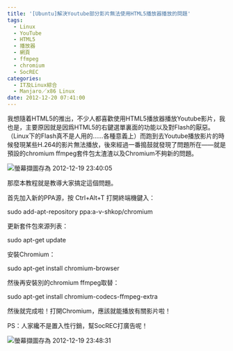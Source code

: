 ```yaml
---
title: '[Ubuntu]解決Youtube部分影片無法使用HTML5播放器播放的問題'
tags:
  - Linux
  - YouTube
  - HTML5
  - 播放器
  - 網頁
  - ffmpeg
  - chromium
  - SocREC
categories:
  - IT及Linux綜合
  - Manjaro／x86 Linux
date: 2012-12-20 07:41:00
---
```


我想隨着HTML5的推出，不少人都喜歡使用HTML5播放器播放Youtube影片，我也是，主要原因就是因爲HTML5的右鍵選單裏面的功能以及對Flash的厭惡。（Linux下的Flash真不是人用的……各種意義上）而跑到去Youtube播放影片的時候發現某些H.264的影片無法播放，後來經過一番搗鼓就發現了問題所在——就是預設的chromium ffmpeg套件包太渣渣以及Chromium不夠新的問題。



![螢幕擷圖存為 2012-12-19 23:40:05](https://lenchan139.files.wordpress.com/2012/12/e89ea2e5b995e693b7e59c96e5ad98e782ba-2012-12-19-234005.png)

那麼本教程就是教導大家搞定這個問題。

首先加入新的PPA源，按 Ctrl+Alt+T 打開終端機鍵入：

sudo add-apt-repository ppa:a-v-shkop/chromium

更新套件包來源列表：

sudo apt-get update

安裝Chromium：

sudo apt-get install chromium-browser

然後再安裝別的chromium ffmpeg取替：

sudo apt-get install chromium-codecs-ffmpeg-extra

然後就完成啦！打開Chromium，應該就能播放有關影片啦！

PS：人家纔不是置入性行銷，幫SocREC打廣告呢！

![螢幕擷圖存為 2012-12-19 23:48:31](https://lenchan139.files.wordpress.com/2012/12/e89ea2e5b995e693b7e59c96e5ad98e782ba-2012-12-19-234831.png)
